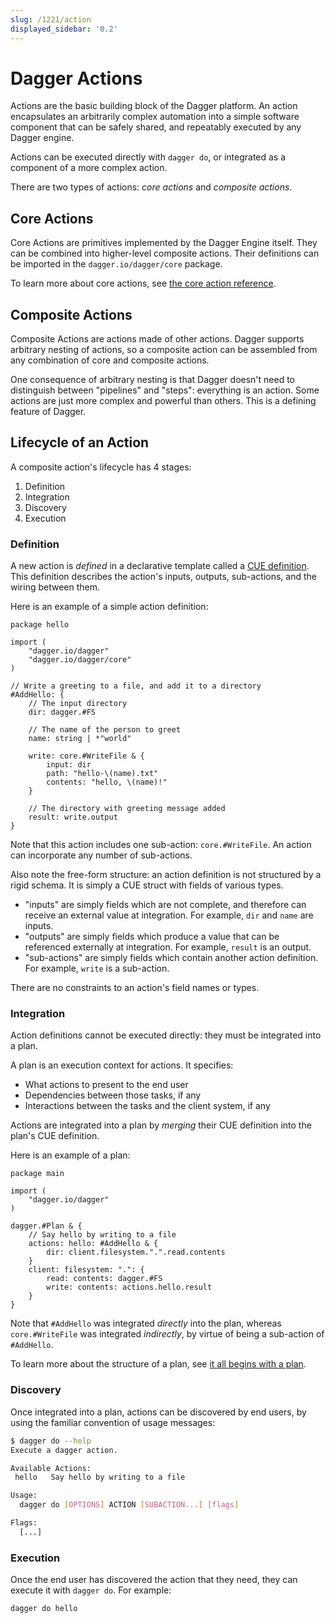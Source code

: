 ```yaml
---
slug: /1221/action
displayed_sidebar: '0.2'
---
```


# Dagger Actions

Actions are the basic building block of the Dagger platform.
An action encapsulates an arbitrarily complex automation into a simple
software component that can be safely shared, and repeatably executed by any Dagger engine.

Actions can be executed directly with `dagger do`, or integrated as a component of a more complex action.

There are two types of actions: _core actions_ and _composite actions_.

## Core Actions

Core Actions are primitives implemented by the Dagger Engine itself. They can be combined into higher-level composite actions. Their definitions can be imported in the `dagger.io/dagger/core` package.

To learn more about core actions, see [the core action reference](https://github.com/dagger/dagger/tree/main/pkg/dagger.io/dagger/core).

## Composite Actions

Composite Actions are actions made of other actions. Dagger supports arbitrary nesting of actions, so a composite action can be assembled from any combination of core and composite actions.

One consequence of arbitrary nesting is that Dagger doesn't need to distinguish between "pipelines" and "steps": everything is an action. Some actions are just more complex and powerful than others. This is a defining feature of Dagger.

## Lifecycle of an Action

A composite action's lifecycle has 4 stages:

1. Definition
2. Integration
3. Discovery
4. Execution

### Definition

A new action is _defined_ in a declarative template called a [CUE definition](https://cuetorials.com/overview/foundations/#definitions). This definition describes the action's inputs, outputs, sub-actions, and the wiring between them.

Here is an example of a simple action definition:

```cue
package hello

import (
    "dagger.io/dagger"
    "dagger.io/dagger/core"
)

// Write a greeting to a file, and add it to a directory
#AddHello: {
    // The input directory
    dir: dagger.#FS

    // The name of the person to greet
    name: string | *"world"

    write: core.#WriteFile & {
        input: dir
        path: "hello-\(name).txt"
        contents: "hello, \(name)!"
    }

    // The directory with greeting message added
    result: write.output
}
```

Note that this action includes one sub-action: `core.#WriteFile`. An action can incorporate any number of sub-actions.

Also note the free-form structure: an action definition is not structured by a rigid schema. It is simply a CUE struct with fields of various types.

- "inputs" are simply fields which are not complete, and therefore can receive an external value at integration. For example, `dir` and `name` are inputs.
- "outputs" are simply fields which produce a value that can be referenced externally at integration. For example, `result` is an output.
- "sub-actions" are simply fields which contain another action definition. For example, `write` is a sub-action.

There are no constraints to an action's field names or types.

### Integration

Action definitions cannot be executed directly: they must be integrated into a plan.

A plan is an execution context for actions. It specifies:

- What actions to present to the end user
- Dependencies between those tasks, if any
- Interactions between the tasks and the client system, if any

Actions are integrated into a plan by _merging_ their CUE definition into the plan's CUE definition.

Here is an example of a plan:

```cue
package main

import (
    "dagger.io/dagger"
)

dagger.#Plan & {
    // Say hello by writing to a file
    actions: hello: #AddHello & {
        dir: client.filesystem.".".read.contents
    }
    client: filesystem: ".": {
        read: contents: dagger.#FS
        write: contents: actions.hello.result
    }
}
```

Note that `#AddHello` was integrated _directly_ into the plan, whereas `core.#WriteFile` was integrated _indirectly_, by virtue of being a sub-action of `#AddHello`.

To learn more about the structure of a plan, see [it all begins with a plan](./1202-plan.md).

### Discovery

Once integrated into a plan, actions can be discovered by end users, by using the familiar convention of usage messages:

```bash
$ dagger do --help
Execute a dagger action.

Available Actions:
 hello   Say hello by writing to a file

Usage:
  dagger do [OPTIONS] ACTION [SUBACTION...] [flags]

Flags:
  [...]
```

### Execution

Once the end user has discovered the action that they need, they can execute it with `dagger do`. For example:

```bash
dagger do hello
```
